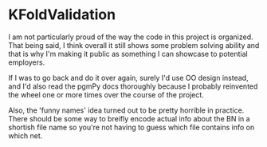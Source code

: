 # KFoldValidation

I am not particularly proud of the way the code in this project is organized.  That being said, I think overall it still shows some problem solving ability and that is why I'm making it public as something I can showcase to potential employers.  

If I was to go back and do it over again, surely I'd use OO design instead, and I'd also read the pgmPy docs thoroughly because I probably reinvented the wheel one or more times over the course of the project. 

Also, the 'funny names' idea turned out to be pretty horrible in practice.  There should be some way to breifly encode actual info about the BN in a shortish file name so you're not having to guess which file contains info on which net.
